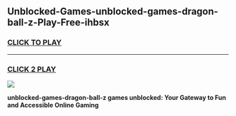 
## Unblocked-Games-unblocked-games-dragon-ball-z-Play-Free-ihbsx
<h3>
<a href="https://premium76.site?title=unblocked-games-dragon-ball-z&ref=18A1">CLICK TO PLAY</a></h3>
<hr>

<h3>
<a href="https://premium76.site?title=unblocked-games-dragon-ball-z&ref=18A1">CLICK 2 PLAY</a>
  
</h3>

<a href="https://premium76.site?title=unblocked-games-dragon-ball-z&ref=18A1"><img src="https://clearcache.store/games.png"></a>


**unblocked-games-dragon-ball-z games unblocked: Your Gateway to Fun and Accessible Online Gaming**
